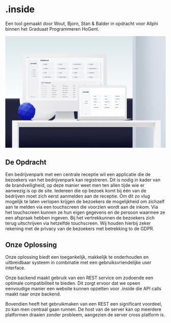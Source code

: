 # **.inside**
Een tool gemaakt door Wout, Bjorn, Stan & Balder in opdracht voor Allphi
binnen het Graduaat Programmeren HoGent.

![Preview](images/inside.jpg)

## De Opdracht
Een bedrijvenpark met een centrale receptie wil een applicatie die de bezoekers van het bedrijvenpark kan registreren. Dit is nodig in kader van de brandveiligheid, op deze manier weet men ten allen tijde wie er aanwezig is op de site. Iedereen die op bezoek komt bij één van de bedrijven moet zich eerst aanmelden aan de receptie. Om dit zo vlug mogelijk te laten verlopen krijgen de bezoekers de mogelijkheid om zichzelf aan te melden via een touchscreen die voorzien wordt aan de inkom. Via het touchscreen kunnen ze hun eigen gegevens en de persoon waarmee ze een afspraak hebben ingeven. Bij het vertrekkunnen de bezoekers zich terug uitschrijven via hetzelfde touchscreen. Wij houden hierbij zeker rekening met de privacy van de bezoekers met betrekking to de GDPR.

## Onze Oplossing
Onze oplossing biedt een toegankelijk, makkelijk te onderhouden en uitbreidbaar systeem in combinatie met een gebruiksvriendelijke user interface.

Onze backend maakt gebruik van een REST service om zodoende een optimale compatibiliteit te bieden. Dit zorgt ervoor dat we opeen eenvoudige manier een website kunnen opzetten voor .inside die API calls maakt naar onze backend.

Bovendien heeft het gebruikmaken van een REST een significant voordeel, zo kan men centraal gaan runnen. 
De host van de server kan op meerdere platformen draaien zonder probleem, aangezien de server cross platform is.
